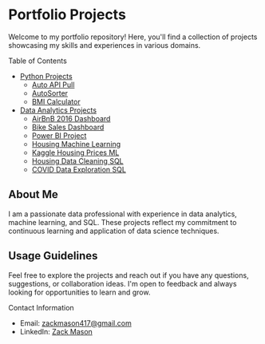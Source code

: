 # Portfolio Projects

Welcome to my portfolio repository! Here, you'll find a collection of projects showcasing my skills and experiences in various domains.

Table of Contents
- [Python Projects](./Python)
  - [Auto API Pull](./Python/Auto%20API%20Pull.ipynb)
  - [AutoSorter](./Python/AutoSorter.ipynb)
  - [BMI Calculator](./Python/BMICalculator.ipynb)
- [Data Analytics Projects](./Data-Analytics)
  - [AirBnB 2016 Dashboard](./Data-Analytics/Dashboards/AirBnB%202016%20Full%20project.twbx)
  - [Bike Sales Dashboard](./Data-Analytics/Dashboards/Bike%20Sales%20Dashbord.xlsx)
  - [Power BI Project](./Data-Analytics/SQL/Power%20BI%20Project.pbix)
  - [Housing Machine Learning](./Data-Analytics/Machine-Learning/Housing%20Machine%20Learning%20Project.ipynb)
  - [Kaggle Housing Prices ML](./Data-Analytics/Machine-Learning/Housing%20Prices%20Machine%20Learning%20Competition.ipynb)
  - [Housing Data Cleaning SQL](./Data-Analytics/SQL/Data%20Cleaning.sql)
  - [COVID Data Exploration SQL](./Data-Analytics/SQL/Covid%20Exploration.sql)


## About Me

I am a passionate data professional with experience in data analytics, machine learning, and SQL. These projects reflect my commitment to continuous learning and application of data science techniques.

## Usage Guidelines

Feel free to explore the projects and reach out if you have any questions, suggestions, or collaboration ideas. I'm open to feedback and always looking for opportunities to learn and grow.

Contact Information
- Email: zackmason417@gmail.com
- LinkedIn: [Zack Mason](https://www.linkedin.com/in/zack-mason-8a901828b/)
